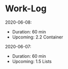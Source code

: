 # Work-Log

2020-06-08:

- Duration: 60 min
- Upcoming: 2.2 Container

2020-06-07:

- Duration: 60 min
- Upcoming: 1.5 Lists

